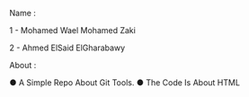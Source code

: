 Name :

1 - Mohamed Wael Mohamed Zaki

2 - Ahmed ElSaid ElGharabawy

About :

● A Simple Repo About Git Tools.
● The Code Is About HTML